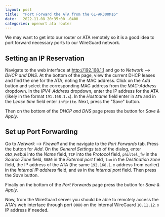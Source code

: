 ```yaml
---
layout: post
title:  "Port Forward the ATA from the GL-AR300M16"
date:   2022-11-08 20:35:00 -0400
categories: openwrt ata router
---
```


We may want to get into our router or ATA remotely so it is a good idea to port forward necessary ports to our WireGuard network.

## Setting an IP Reservation

Navigate to the web interface at <http://192.168.1.1> and go to *Network* --> *DHCP and DNS*. At the bottom of the page, view the current DHCP leases and find the one for the ATA, noting the MAC address. Click on the *Add* button and select the corresponding MAC address from the *MAC-Address* dropdown. In the *IPV4-Address* dropdown, enter the IP address for the ATA (likely in the format `191.168.1.x`). In the *Hostname* field enter in `ATA` and in the *Lease time* field enter `infinite`. Next, press the "Save" button. 

Then on the bottom of the *DHCP and DNS* page press the button for *Save & Apply*.

## Set up Port Forwarding

Go to *Network* --> *Firewall* and the navigate to the *Port Forwards* tab. Press the button for *Add*. On the *General Settings* tab of the dialog, enter *ata_webui* into the *Name* field, `TCP` into the *Protocol* field, `philtel_fw` in the *Source Zone* field, `8080` in the *External port* field, `lan` in the *Destination zone* field, the IP address of the ATA (the same `192.168.1.x` address from earlier) in the *Internal IP address* field, and `80` in the *Internal port* field. Then press the *Save* button.

Finally on the bottom of the *Port Forwards* page press the button for *Save & Apply*.

Now, from the WireGuard server you should be able to remotely access the ATA's web interface through port `8080` on the internal WireGuard `10.11.12.x` IP address if needed.
